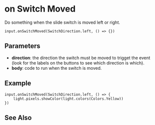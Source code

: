 # on Switch Moved

Do something when the slide switch is moved left or right.

```
input.onSwitchMoved(SwitchDirection.left, () => {})
```

## Parameters

* **direction**: the direction the switch must be moved to trigget the event (look for the labels on the buttons to see which direction is which).
* **body**: code to run when the switch is moved.

## Example

```blocks
input.onSwitchMoved(SwitchDirection.left, () => {
    light.pixels.showColor(light.colors(Colors.Yellow))
})
```

## See Also



